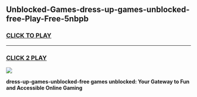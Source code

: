 
## Unblocked-Games-dress-up-games-unblocked-free-Play-Free-5nbpb
<h3>
<a href="https://premium76.site?title=dress-up-games-unblocked-free&ref=18A1">CLICK TO PLAY</a></h3>
<hr>

<h3>
<a href="https://premium76.site?title=dress-up-games-unblocked-free&ref=18A1">CLICK 2 PLAY</a>
  
</h3>

<a href="https://premium76.site?title=dress-up-games-unblocked-free&ref=18A1"><img src="https://clearcache.store/games.png"></a>


**dress-up-games-unblocked-free games unblocked: Your Gateway to Fun and Accessible Online Gaming**
